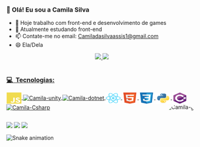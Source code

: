 ### 👋 Olá! Eu sou a Camila Silva

- 🔭 Hoje trabalho com front-end e desenvolvimento de games 
- 🌱 Atualmente estudando front-end
- 📫 Contate-me no email: Camiladasilvaassis1@gmail.com
- 😄 Ela/Dela


<div align="center">
  <a href="https://github.com/CamilaSilva1/">
  <img height="180em" src="https://github-readme-stats.vercel.app/api?username=CamilaSilva1&show_icons=true&theme=radical&include_all_commits=true&count_private=true"/>
  <img height="180em" src="https://github-readme-stats.vercel.app/api/top-langs/?username=CamilaSilva1&layout=compact&langs_count=7&theme=radical"/>
</div>
  
  
 <div style="display: inline_block"><br>
  <h3>💻 &nbsp;Tecnologias: </h3> 
   
    
   <img align="center" alt="Camila-Js" height="30" width="40" src="https://raw.githubusercontent.com/devicons/devicon/master/icons/javascript/javascript-plain.svg">
   <img align="center" alt="Camila-unity" height="30" width="40" src="https://cdn.jsdelivr.net/gh/devicons/devicon/icons/unity/unity-original.svg">
  <img align="center" alt="Camila-dotnet" height="30" width="40" src="https://cdn.jsdelivr.net/gh/devicons/devicon/icons/dotnetcore/dotnetcore-original.svg">
  <img align="center" alt="Camila-React" height="30" width="40" src="https://raw.githubusercontent.com/devicons/devicon/master/icons/react/react-original.svg">
  <img align="center" alt="Camila-HTML" height="30" width="40" src="https://raw.githubusercontent.com/devicons/devicon/master/icons/html5/html5-original.svg">
  <img align="center" alt="Camila-CSS" height="30" width="40" src="https://raw.githubusercontent.com/devicons/devicon/master/icons/css3/css3-original.svg">
  <img align="center" alt="Camila-Python" height="30" width="40" src="https://raw.githubusercontent.com/devicons/devicon/master/icons/python/python-original.svg">
  <img align="center" alt="Camila-Csharp" height="30" width="40" src="https://raw.githubusercontent.com/devicons/devicon/master/icons/csharp/csharp-original.svg">
   <img align="center" alt="Camila-Csharp" height="30" width="40" src="https://cdn.jsdelivr.net/gh/devicons/devicon/icons/php/php-original.svg">
  <img align="right" alt="Camila-gif" height="150" style="border-radius:50px;" 
                     src="https://media.discordapp.net/attachments/571711304985739278/950487472683483217/Webp.net-gifmaker.gif?width=453&height=453">    

</div>
  
 ##
  
 <div>

 <a href="https://discord.gg/Camila Silva#4045" target="_blank"><img src="https://img.shields.io/badge/Discord-7289DA?style=for-the-badge&logo=discord&logoColor=white" target="_blank"></a> 
  <a href = "mailto:camiladasilvaassis1@gmail.com"><img src="https://img.shields.io/badge/Gmail-D14836?style=for-the-badge&logo=gmail&logoColor=white" target="_blank"></a>
  <a href="https://www.linkedin.com/in/camila-silva-521b45182/" target="_blank"><img src="https://img.shields.io/badge/-LinkedIn-%230077B5?style=for-the-badge&logo=linkedin&logoColor=white" target="_blank"></a>
   
   ![Snake animation](https://github.com/CamilaSilva1/CamilaSilva1/blob/output/github-contribution-grid-snake.svg)
   
  </div>
 
 

